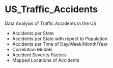 # US_Traffic_Accidents
Data Analysis of Traffic Accidents in the US

- Accidents per State
- Accidents per State with repect to Population
- Accidents per Time of Day/Week/Month/Year
- Correlation Models
- Accident Severity Factors
- Mapped Locations of Accidents
